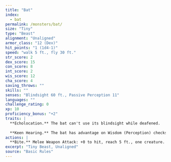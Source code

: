 ```yaml
---
title: "Bat"
index:
  - bat
permalink: /monsters/bat/
size: "Tiny"
type: "Beast"
alignment: "Unaligned"
armor_class: "12 (Dex)"
hit_points: "1 (1d4-1)"
speed: "walk 5 ft., fly 30 ft."
str_score: 2
dex_score: 15
con_score: 8
int_score: 2
wis_score: 12
cha_score: 4
saving_throws: ""
skills: ""
senses: "Blindsight 60 ft., Passive Perception 11"
languages: ""
challenge_rating: 0
xp: 10
proficiency_bonus: "+2"
traits: |
  **Echolocation.** The bat can't use its blindsight while deafened.
  
  **Keen Hearing.** The bat has advantage on Wisdom (Perception) checks that rely on hearing.
actions: |
  **Bite.** Melee Weapon Attack: +0 to hit, reach 5 ft., one creature. Hit: 1 piercing damage.
excerpt: "Tiny Beast, Unaligned"
source: "Basic Rules"
---
```

